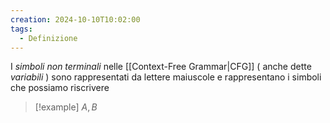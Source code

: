 ```yaml
---
creation: 2024-10-10T10:02:00
tags:
  - Definizione
---
```

I *simboli non terminali* nelle [[Context-Free Grammar|CFG]] ( anche dette *variabili* ) sono rappresentati da lettere maiuscole e rappresentano i simboli che possiamo riscrivere

>[!example] 
>$A , B$


